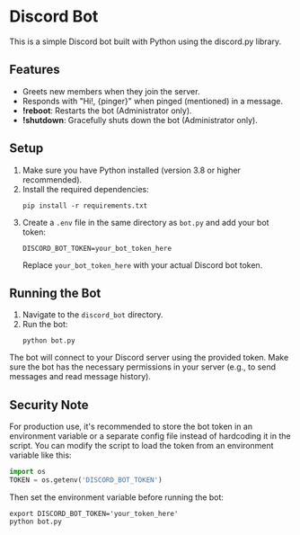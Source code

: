 # Discord Bot

This is a simple Discord bot built with Python using the discord.py library.

## Features

- Greets new members when they join the server.
- Responds with "Hi!, {pinger}" when pinged (mentioned) in a message.
- **!reboot**: Restarts the bot (Administrator only).
- **!shutdown**: Gracefully shuts down the bot (Administrator only).

## Setup

1. Make sure you have Python installed (version 3.8 or higher recommended).
2. Install the required dependencies:
   ```
   pip install -r requirements.txt
   ```
3. Create a `.env` file in the same directory as `bot.py` and add your bot token:
   ```
   DISCORD_BOT_TOKEN=your_bot_token_here
   ```
   Replace `your_bot_token_here` with your actual Discord bot token.

## Running the Bot

1. Navigate to the `discord_bot` directory.
2. Run the bot:
   ```
   python bot.py
   ```

The bot will connect to your Discord server using the provided token. Make sure the bot has the necessary permissions in your server (e.g., to send messages and read message history).

## Security Note

For production use, it's recommended to store the bot token in an environment variable or a separate config file instead of hardcoding it in the script. You can modify the script to load the token from an environment variable like this:

```python
import os
TOKEN = os.getenv('DISCORD_BOT_TOKEN')
```

Then set the environment variable before running the bot:
```
export DISCORD_BOT_TOKEN='your_token_here'
python bot.py
